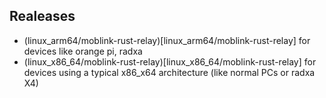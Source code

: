 ## Realeases
+ (linux_arm64/moblink-rust-relay)[linux_arm64/moblink-rust-relay] for devices like orange pi, radxa
+ (linux_x86_64/moblink-rust-relay)[linux_x86_64/moblink-rust-relay] for devices using a typical x86_x64 architecture (like normal PCs or radxa X4)
